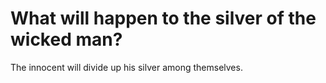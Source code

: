 # What will happen to the silver of the wicked man?

The innocent will divide up his silver among themselves.
